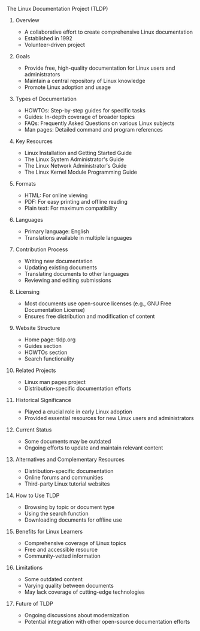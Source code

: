 The Linux Documentation Project (TLDP)

1. Overview
   - A collaborative effort to create comprehensive Linux documentation
   - Established in 1992
   - Volunteer-driven project

2. Goals
   - Provide free, high-quality documentation for Linux users and administrators
   - Maintain a central repository of Linux knowledge
   - Promote Linux adoption and usage

3. Types of Documentation
   - HOWTOs: Step-by-step guides for specific tasks
   - Guides: In-depth coverage of broader topics
   - FAQs: Frequently Asked Questions on various Linux subjects
   - Man pages: Detailed command and program references

4. Key Resources
   - Linux Installation and Getting Started Guide
   - The Linux System Administrator's Guide
   - The Linux Network Administrator's Guide
   - The Linux Kernel Module Programming Guide

5. Formats
   - HTML: For online viewing
   - PDF: For easy printing and offline reading
   - Plain text: For maximum compatibility

6. Languages
   - Primary language: English
   - Translations available in multiple languages

7. Contribution Process
   - Writing new documentation
   - Updating existing documents
   - Translating documents to other languages
   - Reviewing and editing submissions

8. Licensing
   - Most documents use open-source licenses (e.g., GNU Free Documentation License)
   - Ensures free distribution and modification of content

9. Website Structure
   - Home page: tldp.org
   - Guides section
   - HOWTOs section
   - Search functionality

10. Related Projects
    - Linux man pages project
    - Distribution-specific documentation efforts

11. Historical Significance
    - Played a crucial role in early Linux adoption
    - Provided essential resources for new Linux users and administrators

12. Current Status
    - Some documents may be outdated
    - Ongoing efforts to update and maintain relevant content

13. Alternatives and Complementary Resources
    - Distribution-specific documentation
    - Online forums and communities
    - Third-party Linux tutorial websites

14. How to Use TLDP
    - Browsing by topic or document type
    - Using the search function
    - Downloading documents for offline use

15. Benefits for Linux Learners
    - Comprehensive coverage of Linux topics
    - Free and accessible resource
    - Community-vetted information

16. Limitations
    - Some outdated content
    - Varying quality between documents
    - May lack coverage of cutting-edge technologies

17. Future of TLDP
    - Ongoing discussions about modernization
    - Potential integration with other open-source documentation efforts